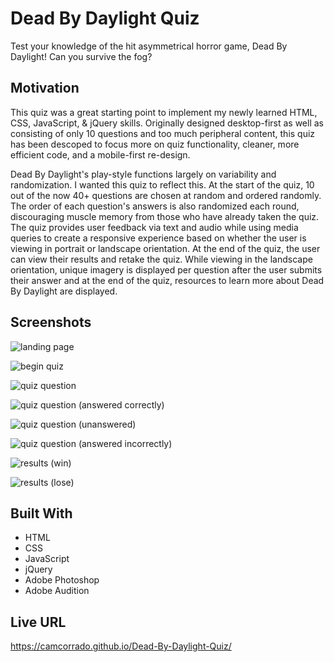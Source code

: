 # Dead By Daylight Quiz

Test your knowledge of the hit asymmetrical horror game, Dead By Daylight! Can you survive the fog?

## Motivation

This quiz was a great starting point to implement my newly learned HTML, CSS, JavaScript, & jQuery skills. Originally designed desktop-first as well as consisting of only 10 questions and too much peripheral content, this quiz has been descoped to focus more on quiz functionality, cleaner, more efficient code, and a mobile-first re-design.

Dead By Daylight's play-style functions largely on variability and randomization. I wanted this quiz to reflect this. At the start of the quiz, 10 out of the now 40+ questions are chosen at random and ordered randomly. The order of each question's answers is also randomized each round, discouraging muscle memory from those who have already taken the quiz. The quiz provides user feedback via text and audio while using media queries to create a responsive experience based on whether the user is viewing in portrait or landscape orientation. At the end of the quiz, the user can view their results and retake the quiz. While viewing in the landscape orientation, unique imagery is displayed per question after the user submits their answer and at the end of the quiz, resources to learn more about Dead By Daylight are displayed.

## Screenshots

![landing page](https://i.imgur.com/mAsnv68.png)

![begin quiz](https://i.imgur.com/oJCH1FA.png)

![quiz question](https://i.imgur.com/JdKOn0E.png)

![quiz question (answered correctly)](https://i.imgur.com/1kFGIik.png)

![quiz question (unanswered)](https://i.imgur.com/YVg8BSy.png)

![quiz question (answered incorrectly)](https://i.imgur.com/Tyn5ELy.png)

![results (win)](https://i.imgur.com/5MDxnZ4.png)

![results (lose)](https://i.imgur.com/xh9wrXI.png)

## Built With

- HTML
- CSS
- JavaScript
- jQuery
- Adobe Photoshop
- Adobe Audition

## Live URL

https://camcorrado.github.io/Dead-By-Daylight-Quiz/
